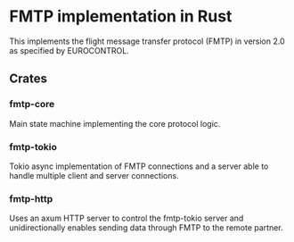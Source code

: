 # FMTP implementation in Rust

This implements the flight message transfer protocol (FMTP) in version 2.0 as
specified by EUROCONTROL.

## Crates

### fmtp-core

Main state machine implementing the core protocol logic.

### fmtp-tokio

Tokio async implementation of FMTP connections and a server able to handle
multiple client and server connections.

### fmtp-http

Uses an axum HTTP server to control the fmtp-tokio server and unidirectionally
enables sending data through FMTP to the remote partner.
